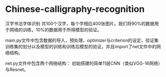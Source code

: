 # Chinese-calligraphy-recognition
汉字书法字体识别
共100个汉字，每个字相应400张图片。我们将90%的数据用于网络的训练，10%的数据用于所得模型的验证。

main.py文件中包含数据的导入，预处理，optimizer与criterion的设定，验证集训练集的划分以及模型的训练和训练后模型的验证，并且import了net文件中的网络结构。

net.py文件中包含两个网络结构：
  初始搭建的简单11层CNN（类似VGG-16网络）与Resnet。
